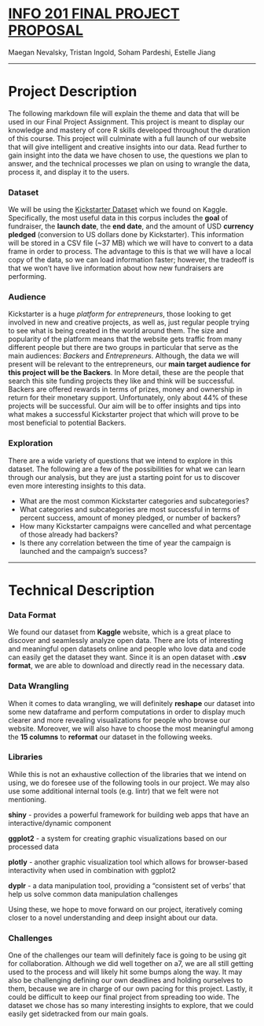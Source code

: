 # [INFO 201 FINAL PROJECT PROPOSAL](https://fike-meeman.shinyapps.io/info_group_collab/)

Maegan Nevalsky, Tristan Ingold, Soham Pardeshi, Estelle Jiang

---

# Project Description 

The following markdown file will explain the theme and data that will be used in our Final Project Assignment. This project is meant to display our knowledge and mastery of core R skills developed throughout the duration of this course. This project will culminate with a full launch of our website that will give intelligent and creative insights into our data. Read further to gain insight into the data we have chosen to use, the questions we plan to answer, and the technical processes we plan on using to wrangle the data, process it, and display it to the users. 

### Dataset
We will be using the [Kickstarter Dataset](https://www.kaggle.com/kemical/kickstarter-projects/data) which we found on Kaggle. Specifically, the most useful data in this corpus includes the **goal** of fundraiser, the **launch date**, the **end date**, and the amount of USD **currency pledged** (conversion to US dollars done by Kickstarter). This information will be stored in a CSV file (~37 MB) which we will have to convert to a data frame in order to process. The advantage to this is that we will have a local copy of the data, so we can load information faster; however, the tradeoff is that we won’t have live information about how new fundraisers are performing.

### Audience 
Kickstarter is a huge _platform for entrepreneurs_, those looking to get involved in new and creative projects, as well as, just regular people trying to see what is being created in the world around them. The size and popularity of the platform means that the website gets traffic from many different people but there are two groups in particular that serve as the main audiences: _Backers_ and _Entrepreneurs_. Although, the data we will present will be relevant to the entrepreneurs, our **main target audience for this project will be the Backers**. In More detail, these are the people that search this site funding projects they like and think will be successful. Backers are offered rewards in terms of prizes, money and ownership in return for their monetary support. Unfortunately, only about 44% of these projects will be successful. Our aim will be to offer insights and tips into what makes a successful Kickstarter project that which will prove to be most beneficial to potential Backers. 

### Exploration
There are a wide variety of questions that we intend to explore in this dataset. The following are a few of the possibilities for what we can learn through our analysis, but they are just a starting point for us to discover even more interesting insights to this data.

- What are the most common Kickstarter categories and subcategories?
- What categories and subcategories are most successful in terms of percent success, amount of money pledged, or number of backers?
- How many Kickstarter campaigns were cancelled and what percentage of those already had backers? 
- Is there any correlation between the time of year the campaign is launched and the campaign’s success? 



---

# Technical Description

### Data Format

We found our dataset from **Kaggle** website, which is a great place to discover and seamlessly analyze open data. There are lots of interesting and meaningful open datasets online and people who love data and code can easily get the dataset they want. Since it is an open dataset with **.csv format**, we are able to download and directly read in the necessary data. 

### Data Wrangling
 
When it comes to data wrangling, we will definitely **reshape** our dataset into some new dataframe and perform computations in order to display much clearer and more revealing visualizations for people who browse our website. Moreover, we will also have to choose the most meaningful among the **15 columns** to **reformat** our dataset in the following weeks. 

### Libraries
While this is not an exhaustive collection of the libraries that we intend on using, we do foresee use of the following tools in our project. We may also use some additional internal tools (e.g. lintr) that we felt were not mentioning.

**shiny** - provides a powerful framework for building web apps that have an interactive/dynamic component

**ggplot2** - a system for creating graphic visualizations based on our processed data

**plotly** - another graphic visualization tool which allows for browser-based interactivity when used in combination with ggplot2

**dyplr** - a data manipulation tool, providing a “consistent set of verbs’ that help us solve common data manipulation challenges

Using these, we hope to move forward on our project, iteratively coming closer to a novel understanding and deep insight about our data.

### Challenges

One of the challenges our team will definitely face is going to be using git for collaboration. Although we did well together on a7, we are all still getting used to the process and will likely hit some bumps along the way. It may also be challenging defining our own deadlines and holding ourselves to them, because we are in charge of our own pacing for this project. Lastly, it could be difficult to keep our final project from spreading too wide. The dataset we chose has so many interesting insights to explore, that we could easily get sidetracked from our main goals.
